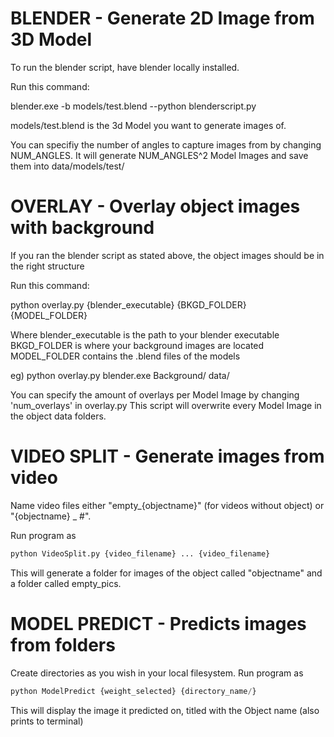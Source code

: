 BLENDER - Generate 2D Image from 3D Model
====================
To run the blender script, have blender locally installed.

Run this command:

blender.exe -b models/test.blend --python blenderscript.py

models/test.blend is the 3d Model you want to generate images of.

You can specifiy the number of angles to capture images from by changing NUM_ANGLES.
It will generate NUM_ANGLES^2 Model Images and save them into data/models/test/


OVERLAY - Overlay object images with background
====================
If you ran the blender script as stated above, the object images should be in the right structure

Run this command:

python overlay.py {blender_executable} {BKGD_FOLDER} {MODEL_FOLDER}

Where blender_executable is the path to your blender executable
BKGD_FOLDER is where your background images are located
MODEL_FOLDER contains the .blend files of the models

eg) python overlay.py blender.exe Background/ data/

You can specify the amount of overlays per Model Image by changing 'num_overlays' in overlay.py
This script will overwrite every Model Image in the object data folders.

VIDEO SPLIT - Generate images from video
====================
Name video files either "empty_{objectname}" (for videos without object) or "{objectname} _ #".

Run program as

```python
python VideoSplit.py {video_filename} ... {video_filename}
```
This will generate a folder for images of the object called "objectname" and a folder called empty_pics.

MODEL PREDICT - Predicts images from folders
====================
Create directories as you wish in your local filesystem.
Run program as
```python
python ModelPredict {weight_selected} {directory_name/}
```
This will display the image it predicted on, titled with the Object name (also prints to terminal)
